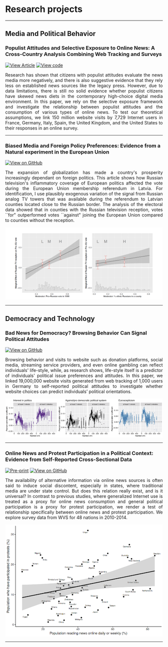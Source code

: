 # Research projects
---

## Media and Political Behavior

### Populist Attitudes and Selective Exposure to Online News: A Cross-Country Analysis Combining Web Tracking and Surveys

[![View Article](https://img.shields.io/badge/View%20article-IJPP-red)](https://journals.sagepub.com/doi/full/10.1177/1940161220907018)
[![View code](https://img.shields.io/badge/View%20code-OSF-blue)](https://osf.io/5pe27/)

<p style="text-align:justify;">Research has shown that citizens with populist attitudes evaluate the news media more negatively, and there is also suggestive evidence that they rely less on established news sources like the legacy press. However, due to data limitations, there is still no solid evidence whether populist citizens have skewed news diets in the contemporary high-choice digital media environment. In this paper, we rely on the selective exposure framework and investigate the relationship between populist attitudes and the consumption of various types of online news. To test our theoretical assumptions, we link 150 million website visits by 7,729 Internet users in France, Germany, Italy, Spain, the United Kingdom, and the United States to their responses in an online survey.</p>

---

### Biased Media and Foreign Policy Preferences: Evidence from a Natural experiment in the European Union

[![View on GitHub](https://img.shields.io/badge/GitHub-View_on_GitHub-blue?logo=GitHub)](https://github.com/norakirkizh/quasi-experiment/blob/master/Biased_Media_and_Foreign_Policy_Preferences_Paper_and_Appendix.pdf)

<p style="text-align:justify;">The expansion of globalization has made a country's prosperity increasingly dependant on foreign politics. This article shows how Russian television's inflammatory coverage of European politics affected the vote during the European Union membership referendum in Latvia. For identification, I use plausibly exogenous variation of the signal from Russian analog TV towers that was available during the referendum to Latvian counties located close to the Russian border. The analysis of the electoral data showed that in counties with the Russian television reception, votes ``for" outperformed votes ``against" joining the European Union compared to counties without the reception.</p>

<center><img src="images/eu.jpeg"/></center>

---
## Democracy and Technology

### Bad News for Democracy? Browsing Behavior Can Signal Political Attitudes

[![View on GitHub](https://img.shields.io/badge/GitHub-View_on_GitHub-blue?logo=GitHub)](https://github.com/norakirkizh/ml_politics/blob/master/Browsing_Behavior_Can_Signal_Political_Attitudes.pdf)

<p style="text-align:justify;">Browsing behavior and visits to website such as donation platforms, social media, streaming service providers, and even online gambling can reflect individuals' life-style, while, as research shows, life-style itself is a predictor of individuals' political issue preferences and attitudes. In this paper, we linked 19,000,000 website visits generated from web tracking of 1,000 users in Germany to self-reported political attitudes to investigate whether website choices can predict individuals’ political orientations.</p>

<center><img src="images/results.jpeg"/></center>

---
### Online News and Protest Participation in a Political Context: Evidence from Self-Reported Cross-Sectional Data

[![Pre-print](https://img.shields.io/badge/SSRN-Pre--print-lightgrey)](https://papers.ssrn.com/sol3/papers.cfm?abstract_id=3126711) 
[![View on GitHub](https://img.shields.io/badge/GitHub-View_on_GitHub-blue?logo=GitHub)](https://github.com/norakirkizh/multi-level-regressions)

<p style="text-align:justify;">The availability of alternative information via online news sources is often said to induce social discontent, especially in states, where traditional media are under state control. But does this relation really exist, and is it universal? In contrast to previous studies, where generalized Internet use is treated as a proxy for online news consumption and general political participation is a proxy for protest participation, we render a test of relationship specifically between online news and protest participation. We explore survey data from WVS for 48 nations in 2010-2014.</p>

<center><img src="images/protests.jpeg"/></center>

---
